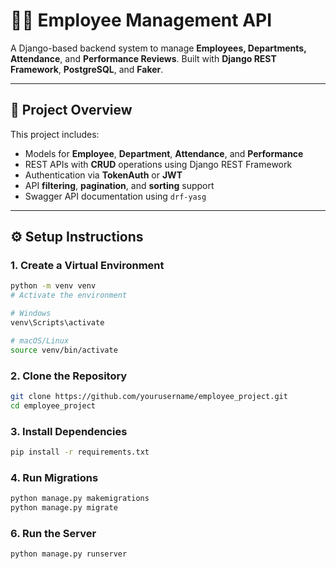 # 🧑‍💼 Employee Management API

A Django-based backend system to manage **Employees, Departments, Attendance**, and **Performance Reviews**. Built with **Django REST Framework**, **PostgreSQL**, and **Faker**.

---

## 📌 Project Overview

This project includes:

- Models for **Employee**, **Department**, **Attendance**, and **Performance**
- REST APIs with **CRUD** operations using Django REST Framework
- Authentication via **TokenAuth** or **JWT**
- API **filtering**, **pagination**, and **sorting** support
- Swagger API documentation using `drf-yasg`

---

## ⚙️ Setup Instructions

### 1. Create a Virtual Environment

```bash
python -m venv venv
# Activate the environment

# Windows
venv\Scripts\activate

# macOS/Linux
source venv/bin/activate
```
### 2. Clone the Repository
```bash
git clone https://github.com/yourusername/employee_project.git
cd employee_project
```

### 3. Install Dependencies
```bash
pip install -r requirements.txt
```
### 4. Run Migrations
```bash
python manage.py makemigrations
python manage.py migrate
```
### 6. Run the Server
```bash
python manage.py runserver
```

